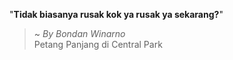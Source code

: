 "**Tidak biasanya rusak kok ya rusak ya sekarang?**"

> ~ _By Bondan Winarno_  
Petang Panjang di Central Park
